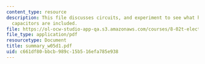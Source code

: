 ```yaml
---
content_type: resource
description: This file discusses circuits, and experiment to see what happens when
  capacitors are included.
file: https://ol-ocw-studio-app-qa.s3.amazonaws.com/courses/8-02t-electricity-and-magnetism-spring-2005/c661df80bbcb989c15b516efa785e938_summary_w05d1.pdf
file_type: application/pdf
resourcetype: Document
title: summary_w05d1.pdf
uid: c661df80-bbcb-989c-15b5-16efa785e938
---
```


